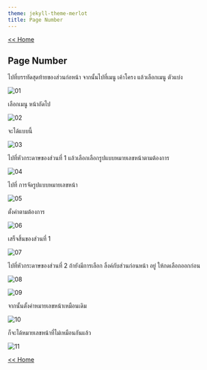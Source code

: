 ```yaml
---
theme: jekyll-theme-merlot
title: Page Number
---
```

[<< Home](https://yaikaew.github.io/index.html)

## Page Number

ไปที่บรรทัดสุดท้ายของส่วนก่อหน้า จากนั้นไปที่เมนู เค้าโครง แล้วเลือกเมนู ตัวแบ่ง

![01](/images/word/page_number/01.png)

เลือกเมนู หน้าถัดไป

![02](/images/word/page_number/02.png)

จะได้แบบนี้

![03](/images/word/page_number/03.png)

ไปที่หัวกระดาษของส่วนที่ 1 แล้วเลือกเลือกรูปแบบหมายเลขหน้าตามต้องการ

![04](/images/word/page_number/04.png)

ไปที่ การจัดรูปแบบหมายเลขหน้า

![05](/images/word/page_number/05.png)

ตั้งค่าตามต้องการ

![06](/images/word/page_number/06.png)

เสร็จสิ้นของส่วนที่ 1

![07](/images/word/page_number/07.png)

ไปที่หัวกระดาษของส่วนที่ 2 ถ้ายังมีการเลือก ลิ้งค์กับส่วนก่อนหน้า อยู่ ให้กดเลือกออกก่อน

![08](/images/word/page_number/08.png)

![09](/images/word/page_number/09.png)

จากนั้นตั้งค่าหมายเลขหน้าเหมือนเดิม

![10](/images/word/page_number/10.png)

ก็จะได้หมายเลขหน้าที่ไม่เหมือนกันแล้ว

![11](/images/word/page_number/11.png)


[<< Home](https://yaikaew.github.io/index.html)
